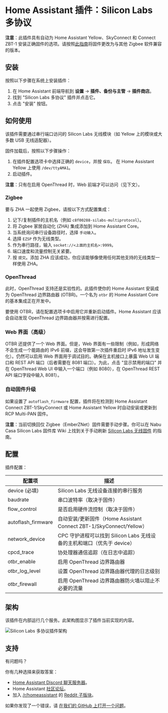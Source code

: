 # Home Assistant 插件：Silicon Labs 多协议

**注意**：此插件具有自动为 Home Assistant Yellow、SkyConnect 和 Connect ZBT-1 安装正确固件的选项。请按照[此指南](https://github.com/NabuCasa/silabs-firmware/wiki/Flash-Silicon-Labs-radio-firmware-manually)将固件更改为与其他 Zigbee 软件兼容的版本。

## 安装

按照以下步骤在系统上安装插件：

1. 在 Home Assistant 前端导航到 **设置** -> **插件、备份与主管** -> **插件商店**。
2. 找到 "Silicon Labs 多协议" 插件并点击它。
3. 点击 "安装" 按钮。

## 如何使用

该插件需要通过串行端口访问的 Silicon Labs 无线模块（如 Yellow 上的模块或大多数 USB 无线适配器）。

固件加载后，按照以下步骤操作：

1. 在插件配置选项卡中选择正确的 `device`，并按 `保存`。
   在 Home Assistant Yellow 上使用 `/dev/ttyAMA1`。
2. 启动插件。

**注意**：只有在启用 OpenThread 时，Web 前端才可以访问（见下文）。

### Zigbee

要与 ZHA 一起使用 Zigbee，请按以下方式配置集成：

1. 记下/复制插件的主机名（例如 `c8f00288-silabs-multiprotocol`）。
2. 将 Zigbee 家居自动化 (ZHA) 集成添加到 Home Assistant Core。
3. 当系统询问串行设备路径时，选择 `手动输入`。
4. 选择 `EZSP` 作为无线类型。
5. 作为串行路径，输入 `socket://<上面的主机名>:9999`。
6. 端口速度和流量控制无关紧要。
7. 按 `提交`。添加 ZHA 应该成功，你应该能够像使用任何其他支持的无线类型一样使用 ZHA。

### OpenThread

此时，OpenThread 支持还是实验性的。此插件使你的 Home Assistant 安装成为 OpenThread 边界路由器 (OTBR)。一个名为 `otbr` 的 Home Assistant Core 的基本集成正在开发中。

要使用 OTBR，请在配置选项卡中启用它并重新启动插件。Home Assistant 应该会自动发现 OpenThread 边界路由器并按需进行配置。

### Web 界面（高级）

OTBR 还提供了一个 Web 界面。但是，Web 界面有一些限制（例如，形成网络不会生成一个能路由的 IPv6 前缀，这会导致第一次插件重启时 IPv6 地址发生变化）。仍然可以启用 Web 界面用于调试目的。确保在主机接口上暴露 Web UI 端口和 REST API 端口（后者需要在 8081 端口）。为此，点击 "显示禁用的端口" 并在 OpenThread Web UI 中输入一个端口（例如 8080），在 OpenThread REST API 端口字段中输入 8081）。

### 自动固件升级

如果设置了 `autoflash_firmware` 配置，插件将在检测到 Home Assistant Connect ZBT-1/SkyConnect 或 Home Assistant Yellow 时自动安装或更新到 RCP Multi-PAN 固件。

**注意**：当前切换回仅 Zigbee（EmberZNet）固件需要手动步骤。你可以在 Nabu Casa Silicon Labs 固件库 Wiki 上找到关于手动刷新 [Silicon Labs 无线固件](https://github.com/NabuCasa/silabs-firmware/wiki/Flash-Silicon-Labs-radio-firmware-manually) 的指南。

## 配置

插件配置：

| 配置项            | 描述                                                |
|-------------------|-----------------------------------------------------|
| device (必填)     | Silicon Labs 无线设备连接的串行服务               |
| baudrate          | 串口波特率（取决于固件）                           |
| flow_control      | 是否启用硬件流控制（取决于固件）                 |
| autoflash_firmware| 自动安装/更新固件（Home Assistant Connect ZBT-1/SkyConnect/Yellow） |
| network_device    | CPC 守护进程可以找到 Silicon Labs 无线设备的主机和端口（优先于 device） |
| cpcd_trace        | 协处理器通信追踪（在日志中追踪）                  |
| otbr_enable       | 启用 OpenThread 边界路由器                        |
| otbr_log_level    | 设置 OpenThread 边界路由器代理的日志级别        |
| otbr_firewall     | 启用 OpenThread 边界路由器防火墙以阻止不必要的流量 |

## 架构

该插件在内部运行几个服务。此架构图显示了插件当前实现的内容。

![Silicon Labs 多协议插件架构](https://raw.githubusercontent.com/home-assistant/addons/master/silabs-multiprotocol/images/architecture.png)

## 支持

有问题吗？

你有几种选择来获取答案：

- [Home Assistant Discord 聊天服务器][discord]。
- Home Assistant [社区论坛][forum]。
- 加入 [/r/homeassistant][reddit] 的 [Reddit 子版块][reddit]。

如果你发现了一个错误，请 [在我们的 GitHub 上打开一个问题][issue]。

[discord]: https://discord.gg/c5DvZ4e
[forum]: https://community.home-assistant.io
[reddit]: https://reddit.com/r/homeassistant
[issue]: https://github.com/home-assistant/addons/issues